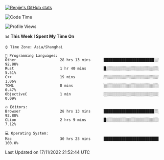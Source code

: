 [![Renjie's GitHub stats](https://github-readme-stats.vercel.app/api?username=liurenjie1024&show_icons=true&theme=chartreuse-dark)](https://github.com/anuraghazra/github-readme-stats)

<!--START_SECTION:waka-->
![Code Time](http://img.shields.io/badge/Code%20Time-347%20hrs%2037%20mins-blue)

![Profile Views](http://img.shields.io/badge/Profile%20Views-25-blue)

📊 **This Week I Spent My Time On** 

```text
⌚︎ Time Zone: Asia/Shanghai

💬 Programming Languages: 
Other                    28 hrs 13 mins      ███████████████████████░░   92.88% 
Rust                     1 hr 40 mins        █░░░░░░░░░░░░░░░░░░░░░░░░   5.51% 
C++                      19 mins             ░░░░░░░░░░░░░░░░░░░░░░░░░   1.06% 
TOML                     8 mins              ░░░░░░░░░░░░░░░░░░░░░░░░░   0.47% 
ObjectiveC               1 min               ░░░░░░░░░░░░░░░░░░░░░░░░░   0.09%

🔥 Editors: 
Browser                  28 hrs 13 mins      ███████████████████████░░   92.88% 
CLion                    2 hrs 9 mins        █░░░░░░░░░░░░░░░░░░░░░░░░   7.12%

💻 Operating System: 
Mac                      30 hrs 23 mins      █████████████████████████   100.0%

```


 Last Updated on 17/11/2022 21:52:44 UTC
<!--END_SECTION:waka-->

